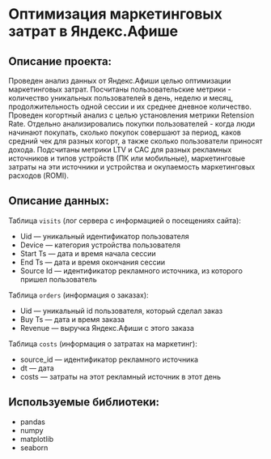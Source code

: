 # Оптимизация маркетинговых затрат в Яндекс.Афише
## Описание проекта:
Проведен анализ данных от Яндекс.Афиши целью оптимизации маркетинговых затрат. Посчитаны пользовательские метрики - количество уникальных пользователей в день, неделю и месяц, продолжительность одной сессии и их среднее дневное количество. Проведен когортный анализ с целью установления метрики Retension Rate. Отдельно анализировались покупки пользователей - когда люди начинают покупать, сколько покупок совершают за период, каков средний чек для разных когорт, а также сколько пользователи приносят дохода. Подсчитаны метрики LTV и CAC для разных рекламных источников и типов устройств (ПК или мобильные), маркетинговые затраты на эти источники и устройства и окупаемость маркетинговых расходов (ROMI).
## Описание данных:
Таблица `visits` (лог сервера с информацией о посещениях сайта):
- Uid — уникальный идентификатор пользователя
- Device — категория устройства пользователя
- Start Ts — дата и время начала сессии
- End Ts — дата и время окончания сессии
- Source Id — идентификатор рекламного источника, из которого пришел пользователь

Таблица `orders` (информация о заказах):
- Uid — уникальный id пользователя, который сделал заказ
- Buy Ts — дата и время заказа
- Revenue — выручка Яндекс.Афиши с этого заказа

Таблица `costs` (информация о затратах на маркетинг):
- source_id — идентификатор рекламного источника
- dt — дата
- costs — затраты на этот рекламный источник в этот день
## Используемые библиотеки:
- pandas
- numpy
- matplotlib
- seaborn
